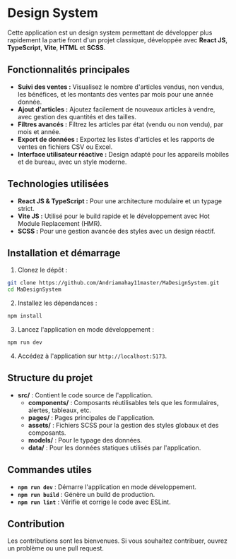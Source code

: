 # Design System

Cette application est un design system permettant de développer plus rapidement la partie front d'un projet classique, développée avec **React JS**, **TypeScript**, **Vite**, **HTML** et **SCSS**.

## Fonctionnalités principales

- **Suivi des ventes :** Visualisez le nombre d'articles vendus, non vendus, les bénéfices, et les montants des ventes par mois pour une année donnée.
- **Ajout d'articles :** Ajoutez facilement de nouveaux articles à vendre, avec gestion des quantités et des tailles.
- **Filtres avancés :** Filtrez les articles par état (vendu ou non vendu), par mois et année.
- **Export de données :** Exportez les listes d'articles et les rapports de ventes en fichiers CSV ou Excel.
- **Interface utilisateur réactive :** Design adapté pour les appareils mobiles et de bureau, avec un style moderne.

## Technologies utilisées

- **React JS & TypeScript :** Pour une architecture modulaire et un typage strict.
- **Vite JS :** Utilisé pour le build rapide et le développement avec Hot Module Replacement (HMR).
- **SCSS :** Pour une gestion avancée des styles avec un design réactif.

## Installation et démarrage

1. Clonez le dépôt :

```bash
git clone https://github.com/Andriamahay11master/MaDesignSystem.git
cd MaDesignSystem
```

2. Installez les dépendances :

```bash
npm install
```

3. Lancez l'application en mode développement :

```bash
npm run dev
```

4. Accédez à l'application sur `http://localhost:5173`.

## Structure du projet

- **src/** : Contient le code source de l'application.
  - **components/** : Composants réutilisables tels que les formulaires, alertes, tableaux, etc.
  - **pages/** : Pages principales de l'application.
  - **assets/** : Fichiers SCSS pour la gestion des styles globaux et des composants.
  - **models/** : Pour le typage des données.
  - **data/** : Pour les données statiques utilisés par l'application.

## Commandes utiles

- **`npm run dev`** : Démarre l'application en mode développement.
- **`npm run build`** : Génère un build de production.
- **`npm run lint`** : Vérifie et corrige le code avec ESLint.

## Contribution

Les contributions sont les bienvenues. Si vous souhaitez contribuer, ouvrez un problème ou une pull request.
